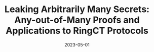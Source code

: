 ---
title: "Leaking Arbitrarily Many Secrets: Any-out-of-Many Proofs and Applications to RingCT Protocols"
collection: publications
permalink: publications/Leaking_Arbitrarily_Many_Secrets_Any_out_of_Many_Proofs_and_Applications_to_RingCT_Protocols.pdf
category: 'cryptography, zero-knowledge, sigma protocol, RingCT, blockchain'
date: 2023-05-01
venue: 'IEEE Symposium on Security and Privacy (S&P)'
citation: 'T. Zheng, S. Gao, Y. Song, B. Xiao, “Leaking Arbitrarily Many Secrets: Any-out-of-Many Proofs and Applications to RingCT Protocols”, in <i>Proc. of the IEEE Symposium on Security and Privacy (S&P)</i>, San Francisco, CA, USA, May 22-25, 2023.'
citebib: publications/Leaking_Arbitrarily_Many_Secrets_Any_out_of_Many_Proofs_and_Applications_to_RingCT_Protocols.html
---